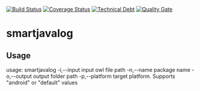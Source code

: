 [![Build Status](https://travis-ci.org/seekerk/smartjavalog.svg?branch=master)](https://travis-ci.org/seekerk/smartjavalog)
[![Coverage Status](https://coveralls.io/repos/github/seekerk/smartjavalog/badge.svg?branch=master)](https://coveralls.io/github/seekerk/smartjavalog?branch=master)
[![Technical Debt](https://sonarcloud.io/api/project_badges/measure?project=com.github.seekerk%3Asmartjavalog&metric=sqale_index)](https://sonarcloud.io/api/project_badges/measure?project=com.github.seekerk%3Asmartjavalog&metric=sqale_index)
[![Quality Gate](https://sonarcloud.io/api/project_badges/measure?project=com.github.seekerk%3Asmartjavalog&metric=alert_status)](https://sonarcloud.io/api/project_badges/measure?project=com.github.seekerk%3Asmartjavalog&metric=alert_status)

# smartjavalog

## Usage
usage: smartjavalog
 -i,--input <arg>      input owl file path
 -n,--name <arg>       package name
 -o,--output <arg>     output folder path
 -p,--platform <arg>   target platform. Supports "android" or "default"
                       values
